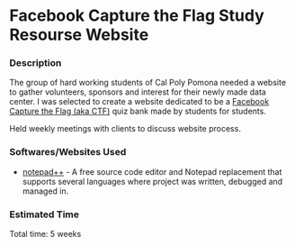 # Facebook Capture the Flag Study Resourse Website

### Description

The group of hard working students of Cal Poly Pomona needed a website to gather volunteers, sponsors and interest for their newly made data center. I was selected to create a website dedicated to be a [Facebook Capture the Flag (aka CTF)](https://www.facebook.com/notes/facebook-ctf/facebook-ctf-is-now-open-source/525464774322241/) quiz bank made by students for students.

Held weekly meetings with clients to discuss website process. 

### Softwares/Websites Used

* [notepad++](https://notepad-plus-plus.org/) - A free source code editor and Notepad replacement that supports several languages where project was written, debugged and managed in.

### Estimated Time

Total time: 5 weeks
